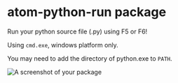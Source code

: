 # atom-python-run package

Run your python source file (.py) using F5 or F6!

Using ```cmd.exe```, windows platform only.

You may need to add the directory of python.exe to ```PATH```.

![A screenshot of your package](https://f.cloud.github.com/assets/69169/2290250/c35d867a-a017-11e3-86be-cd7c5bf3ff9b.gif)
